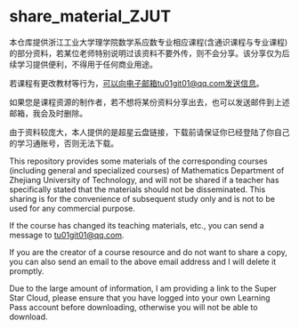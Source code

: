 # share_material_ZJUT

本仓库提供浙江工业大学理学院数学系应数专业相应课程(含通识课程与专业课程)的部分资料，若某位老师特别说明过该资料不要外传，则不会分享。该分享仅为后续学习提供便利，不得用于任何商业用途。

若课程有更改教材等行为，可以向电子邮箱tu01git01@qq.com发送信息。

如果您是课程资源的制作者，若不想将某份资料分享出去，也可以发送邮件到上述邮箱，我会及时删除。

由于资料较庞大，本人提供的是超星云盘链接，下载前请保证你已经登陆了你自己的学习通账号，否则无法下载。

This repository provides some materials of the corresponding courses (including general and specialized courses) of Mathematics Department of Zhejiang University of Technology, and will not be shared if a teacher has specifically stated that the materials should not be disseminated. This sharing is for the convenience of subsequent study only and is not to be used for any commercial purpose.

If the course has changed its teaching materials, etc., you can send a message to tu01git01@qq.com.

If you are the creator of a course resource and do not want to share a copy, you can also send an email to the above email address and I will delete it promptly.

Due to the large amount of information, I am providing a link to the Super Star Cloud, please ensure that you have logged into your own Learning Pass account before downloading, otherwise you will not be able to download.
